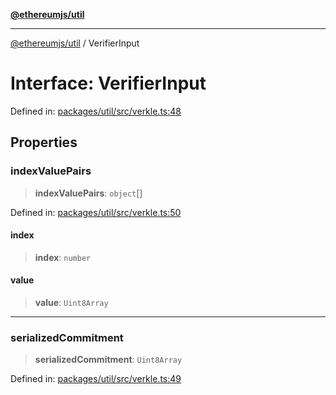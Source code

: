 [**@ethereumjs/util**](../README.md)

***

[@ethereumjs/util](../README.md) / VerifierInput

# Interface: VerifierInput

Defined in: [packages/util/src/verkle.ts:48](https://github.com/Dargon789/ethereumjs-monorepo/blob/master/packages/util/src/verkle.ts#L48)

## Properties

### indexValuePairs

> **indexValuePairs**: `object`[]

Defined in: [packages/util/src/verkle.ts:50](https://github.com/Dargon789/ethereumjs-monorepo/blob/master/packages/util/src/verkle.ts#L50)

#### index

> **index**: `number`

#### value

> **value**: `Uint8Array`

***

### serializedCommitment

> **serializedCommitment**: `Uint8Array`

Defined in: [packages/util/src/verkle.ts:49](https://github.com/Dargon789/ethereumjs-monorepo/blob/master/packages/util/src/verkle.ts#L49)
